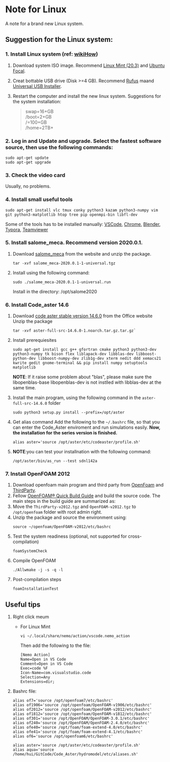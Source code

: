 # Note for Linux
 A note for a brand new Linux system.


## Suggestion for the Linux system:

### 1. Install Linux system (ref: [wikiHow](https://zh.wikihow.com/%E5%AE%89%E8%A3%85Ubuntu-Linux))

   1. Download system ISO image. Recommend [Linux Mint (20.3)](https://linuxmint.com/edition.php?id=294) and [Ubuntu Focal](https://releases.ubuntu.com/focal/).
   2. Creat bottable USB drive (Disk >=4 GB).  Recommend [Rufus](https://rufus.ie/en/) maand [Universal USB Installer](https://www.pendrivelinux.com/universal-usb-installer-easy-as-1-2-3/).
   
   3. Restart the computer and install the new linux system. Suggestions for the system installation:
      >   swap=16+GB \
      >   /boot=2+GB\
      >   /=100+GB \
      >   /home=2TB+

   

### 2. Log in and Update and upgrade. Select the fastest software source, then use the following commands: 

   ```shell
   sudo apt-get update
   sudo apt-get upgrade
   ```
   
### 3. Check the video card

   Usually, no problems.

### 4. Install small useful tools

   ```shell
   sudo apt-get install vlc tmux conky python3 kazam python3-numpy vim git python3-matplotlib htop tree pip openmpi-bin libfl-dev
   ```  
   Some of the tools has to be installed manually: [VSCode](https://code.visualstudio.com/download), [Chrome](https://www.google.com/chrome/?platform=linux), [Blender](https://www.blender.org/download/), [Typora](https://typora.io/#linux), [Teamviewer](https://www.teamviewer.com/en/download/linux/)

   

### 5. Install salome_meca. Recommend version 2020.0.1.
   1. Download [salome_meca](https://code-aster.org/V2/spip.php?article303) from the website and unzip the package.
      ```
      tar -xvf salome_meca-2020.0.1-1-universal.tgz
      ```
   2. Install using the following command:
      ```
      sudo ./salome_meca-2020.0.1-1-universal.run
      ```
      Install in the directory: /opt/salome2020 

### 6. Install Code_aster 14.6
   1. Download [code aster stable version 14.6.0](https://code-aster.org/FICHIERS/aster-full-src-14.6.0-1.noarch.tar.gz) from the Office website Unzip the package

      ```
      tar -xvf aster-full-src-14.6.0-1.noarch.tar.gz.tar.gz`
      ```

   2. Install prerequiesites
      ```
      sudo apt-get install gcc g++ gfortran cmake python3 python3-dev python3-numpy tk bison flex liblapack-dev libblas-dev libboost-python-dev libboost-numpy-dev zlib1g-dev xterm nedit ddd xemacs21 kwrite gedit gnome-terminal && pip install numpy setuptools matplotlib
      ```
      **NOTE**: If it raise some problem about "blas", please make sure the libopenblas-base libopenblas-dev is not instlled with libblas-dev at the same time.

   3. Install the main program, using the following command in the `aster-full-src-14.6.0` folder
      ```
      sudo python3 setup.py install --prefix=/opt/aster
      ``` 
   4. Get alias command Add the following to the `~/.bashrc` file, so that you can enter the Code_Aster enviroment and run simulations easily. **Now, the installation for the series version is finished.**
      ```
      alias aster='source /opt/aster/etc/codeaster/profile.sh'
      ```
   5. **NOTE**:you can test your installnation with the following command:
      ```
      /opt/aster/bin/as_run --test sdnl142a
      ```
   

### 7. Install OpenFOAM 2012
   1. Download openfoam main program and third party from  [OpenFoam](https://dl.openfoam.com/source/v2012/OpenFOAM-v2012.tgz) and [ThirdParty](https://dl.openfoam.com/source/v2012/ThirdParty-v2012.tgz).
   2. Fellow [OpenFOAM® Quick Build Guide](https://develop.openfoam.com/Development/openfoam/-/blob/master/doc/Build.md) and build the source code. The main steps in the build guide are summarized as:
   3. Move the `ThirdParty-v2012.tgz` and `OpenFOAM-v2012.tgz` to `/opt/openfoam` folder with root admin right.
   4. Unzip the package and source the environment using:
      ```
      source ~/openfoam/OpenFOAM-v2012/etc/bashrc
      ```
   5. Test the system readiness (optional, not supported for cross-compilation) 
      ```
      foamSystemCheck 
      ```
   6. Compile OpenFOAM
      ```
      ./Allwmake -j -s -q -l
      ```
   7. Post-compilation steps
      ```
      foamInstallationTest
      ```



## Useful tips 
1.  Right click meum
    - For Linux Mint
      
      ```
      vi ~/.local/share/nemo/action/vscode.nemo_action
      ```
      Then add the following to the file:
      ```
      [Nemo Action]
      Name=Open in VS Code
      Comment=Open in VS Code
      Exec=code %F
      Icon-Name=com.visualstudio.code
      Selection=Any
      Extensions=dir;
      ```



2. Bashrc file:
   ```
   alias of7='source /opt/openfoam7/etc/bashrc'
   alias of1906='source /opt/openfoam/OpenFOAM-v1906/etc/bashrc'
   alias of2012='source /opt/openfoam/OpenFOAM-v2012/etc/bashrc'
   alias of1812='source /opt/openfoam/OpenFOAM-v1812/etc/bashrc'
   alias of301='source /opt/OpenFOAM/OpenFOAM-3.0.1/etc/bashrc'
   alias of240='source /opt/OpenFOAM/OpenFOAM-2.4.0/etc/bashrc'
   alias ofe40='source /opt/foam/foam-extend-4.0/etc/bashrc'
   alias ofe41='source /opt/foam/foam-extend-4.1/etc/bashrc'
   alias of6='source /opt/openfoam6/etc/bashrc'

   alias aster='source /opt/aster/etc/codeaster/profile.sh'
   alias aqua='source /home/hui/GitCode/Code_Aster/hydromodel/etc/aliases.sh'
   ```